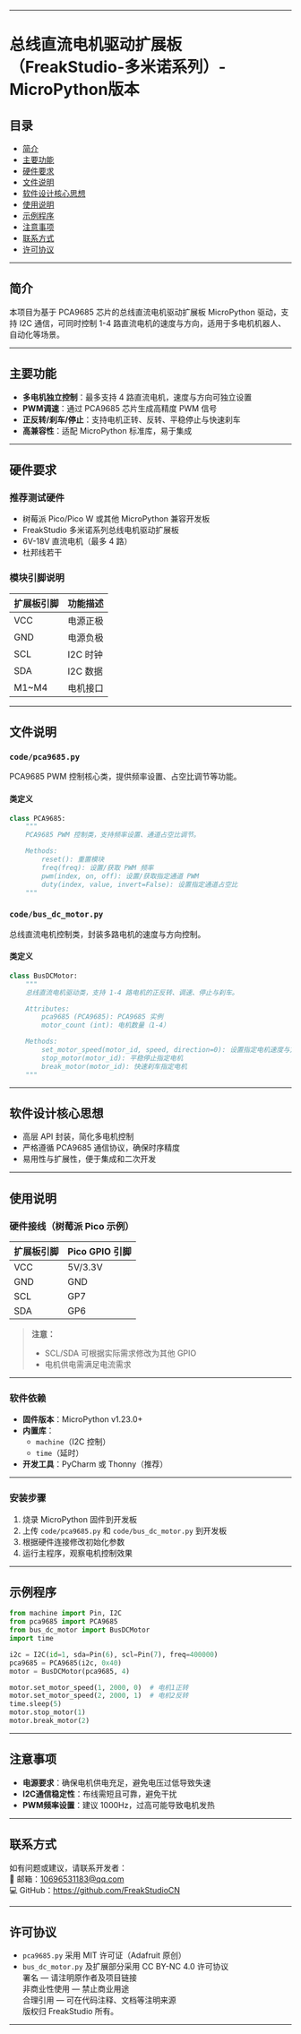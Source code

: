 
---

# 总线直流电机驱动扩展板（FreakStudio-多米诺系列）- MicroPython版本

## 目录
- [简介](#简介)
- [主要功能](#主要功能)
- [硬件要求](#硬件要求)
- [文件说明](#文件说明)
- [软件设计核心思想](#软件设计核心思想)
- [使用说明](#使用说明)
- [示例程序](#示例程序)
- [注意事项](#注意事项)
- [联系方式](#联系方式)
- [许可协议](#许可协议)

---

## 简介
本项目为基于 PCA9685 芯片的总线直流电机驱动扩展板 MicroPython 驱动，支持 I2C 通信，可同时控制 1-4 路直流电机的速度与方向，适用于多电机机器人、自动化等场景。

---

## 主要功能
- **多电机独立控制**：最多支持 4 路直流电机，速度与方向可独立设置
- **PWM调速**：通过 PCA9685 芯片生成高精度 PWM 信号
- **正反转/刹车/停止**：支持电机正转、反转、平稳停止与快速刹车
- **高兼容性**：适配 MicroPython 标准库，易于集成

---

## 硬件要求

### 推荐测试硬件
- 树莓派 Pico/Pico W 或其他 MicroPython 兼容开发板
- FreakStudio 多米诺系列总线电机驱动扩展板
- 6V-18V 直流电机（最多 4 路）
- 杜邦线若干

### 模块引脚说明
| 扩展板引脚 | 功能描述         |
|------------|------------------|
| VCC        | 电源正极         |
| GND        | 电源负极         |
| SCL        | I2C 时钟         |
| SDA        | I2C 数据         |
| M1~M4      | 电机接口         |

---

## 文件说明

### `code/pca9685.py`
PCA9685 PWM 控制核心类，提供频率设置、占空比调节等功能。

#### 类定义
```python
class PCA9685:
    """
    PCA9685 PWM 控制类，支持频率设置、通道占空比调节。

    Methods:
        reset(): 重置模块
        freq(freq): 设置/获取 PWM 频率
        pwm(index, on, off): 设置/获取指定通道 PWM
        duty(index, value, invert=False): 设置指定通道占空比
    """
```

### `code/bus_dc_motor.py`
总线直流电机控制类，封装多路电机的速度与方向控制。

#### 类定义
```python
class BusDCMotor:
    """
    总线直流电机驱动类，支持 1-4 路电机的正反转、调速、停止与刹车。

    Attributes:
        pca9685 (PCA9685): PCA9685 实例
        motor_count (int): 电机数量（1-4）

    Methods:
        set_motor_speed(motor_id, speed, direction=0): 设置指定电机速度与方向
        stop_motor(motor_id): 平稳停止指定电机
        break_motor(motor_id): 快速刹车指定电机
    """
```

---

## 软件设计核心思想

- 高层 API 封装，简化多电机控制
- 严格遵循 PCA9685 通信协议，确保时序精度
- 易用性与扩展性，便于集成和二次开发

---

## 使用说明

### 硬件接线（树莓派 Pico 示例）

| 扩展板引脚 | Pico GPIO 引脚 |
|------------|----------------|
| VCC        | 5V/3.3V        |
| GND        | GND            |
| SCL        | GP7            |
| SDA        | GP6            |

> **注意：**
> - SCL/SDA 可根据实际需求修改为其他 GPIO
> - 电机供电需满足电流需求

---

### 软件依赖

- **固件版本**：MicroPython v1.23.0+
- **内置库**：
  - `machine`（I2C 控制）
  - `time`（延时）
- **开发工具**：PyCharm 或 Thonny（推荐）

---

### 安装步骤

1. 烧录 MicroPython 固件到开发板
2. 上传 `code/pca9685.py` 和 `code/bus_dc_motor.py` 到开发板
3. 根据硬件连接修改初始化参数
4. 运行主程序，观察电机控制效果

---

## 示例程序

```python
from machine import Pin, I2C
from pca9685 import PCA9685
from bus_dc_motor import BusDCMotor
import time

i2c = I2C(id=1, sda=Pin(6), scl=Pin(7), freq=400000)
pca9685 = PCA9685(i2c, 0x40)
motor = BusDCMotor(pca9685, 4)

motor.set_motor_speed(1, 2000, 0)  # 电机1正转
motor.set_motor_speed(2, 2000, 1)  # 电机2反转
time.sleep(5)
motor.stop_motor(1)
motor.break_motor(2)
```

---

## 注意事项
- **电源要求**：确保电机供电充足，避免电压过低导致失速
- **I2C通信稳定性**：布线需短且可靠，避免干扰
- **PWM频率设置**：建议 1000Hz，过高可能导致电机发热

---

## 联系方式
如有问题或建议，请联系开发者：  
📧 邮箱：10696531183@qq.com  
💻 GitHub：https://github.com/FreakStudioCN

---

## 许可协议
- `pca9685.py` 采用 MIT 许可证（Adafruit 原创）
- `bus_dc_motor.py` 及扩展部分采用 CC BY-NC 4.0 许可协议  
署名 — 请注明原作者及项目链接  
非商业性使用 — 禁止商业用途  
合理引用 — 可在代码注释、文档等注明来源  
版权归 FreakStudio 所有。

---